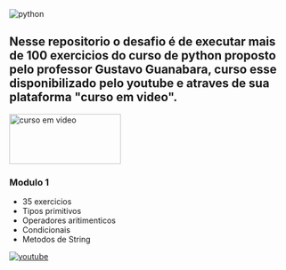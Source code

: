 <img src="https://www.python.org/static/img/python-logo.png" alt="python">

## Nesse repositorio o desafio é de executar mais de 100 exercicios do curso de python proposto pelo professor Gustavo Guanabara, curso esse disponibilizado pelo youtube e atraves de sua plataforma "curso em video".



  <a href="https://www.cursoemvideo.com/curso/python-3-mundo-1/" target="_blank">
    <img 
    src="https://www.cursoemvideo.com/wp-content/uploads/2019/08/cursoemvideo-logo.png" 
    alt="curso em video"
    height="90"
    width="200"
    >
  </a>

  ### Modulo 1 
  - 35 exercicios
  - Tipos primitivos
  - Operadores aritimenticos
  - Condicionais
  - Metodos de String
 

  <a href="https://www.youtube.com/playlist?list=PLHz_AreHm4dm6wYOIW20Nyg12TAjmMGT-" target="_blank">
    <img src="https://img.shields.io/badge/YouTube-%23FF0000.svg?style=for-the-badge&logo=YouTube&logoColor=white" alt="youtube">
  </a>




